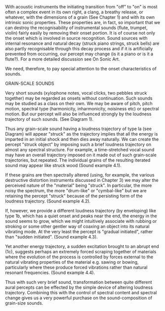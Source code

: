 <page id=45>
With acoustic instruments the initiating transition from "off" to "on" is most often a complex event in its own right, a clang, a breathy release, or whatever, with the dimensions of a grain (See Chapter 1) and with its own intrinsic sonic properties. These properties are, in fact, so important that we can destroy the recognisability of instrumental sounds (flute, trumpet, violin) fairly easily by removing their onset portion. It is of course not only the onset which is involved in source recognition. Sound sources with internal resonance and natural decay (struck piano strings, struck bells) are also partly recognisable through this decay process and if it is artificially prevented from occurring, our percept may change (is it a piano or is it a flute?). For a more detailed discussion see On Sonic Art.

We need, therefore, to pay special attention to the onset characteristics of sounds.

GRAIN-SCALE SOUNDS

Very short sounds (xylophone notes, vocal clicks, two pebbles struck together) may be regarded as onsets without continuation. Such sounds may be studied as a class on their own. We may be aware of pitch, pitch motion, spectral type (harmonicity, inharmonicity, noisiness etc) or spectral motion. But our percept will also be influenced strongly by the loudness trajectory of such sounds. (See Diagram 1).

Thus any grain-scale sound having a loudness trajectory of type la (see Diagram) will appear "struck" as the trajectory implies that all the energy is imparted in an initial shock and then dies away naturally.  We can create the percept "struck object" by imposing such a brief loudness trajectory on almost any spectral structure. For example, a time-stretched vocal sound may have an overall trajectory imposed on it made out of such grain-scale trajectories, but repeated. The individual grains of the resulting iterated sound may appear like struck wood (Sound example 4.1).

If these grains are then spectrally altered (using, for example, the various destructive distortion instruments discussed in Chapter 3) we may alter the perceived nature of the "material" being "struck".  In particular, the more noisy the spectrum, the more "drum-like" or "cymbal-like" but we are retaining the percept "struck" because of the persisting form of the loudness trajectory. (Sound example 4.2).

If, however, we provide a different loudness trajectory (by enveloping) like type 1b, which has a quiet onset and peaks near the end, the energy in the sound seems to grow, which we might intuitively associate with rubbing or stroking or some other gentler way of coaxing an object into its natural vibrating mode. At the very least the percept is "gradual initiated", rather than "sudden initiated".  (Sound example 4.3).

Yet another energy trajectory, a sudden excitation brought to an abrupt end (1c), suggests perhaps an extremely forced scraping together of materials where the evolution of the process is controlled by forces external to the natural vibrating properties of the material e.g. sawing or bowing, particularly where these produce forced vibrations rather than natural resonant frequencies. (Sound example 4.4).

Thus with such very brief sound, transformation between quite different aural percepts can be effected by the simple device of altering loudness trajectory. Combining this with the control of spectral content and spectral change gives us a very powerful purchase on the sound-composition of grain-size sounds.
</page>
